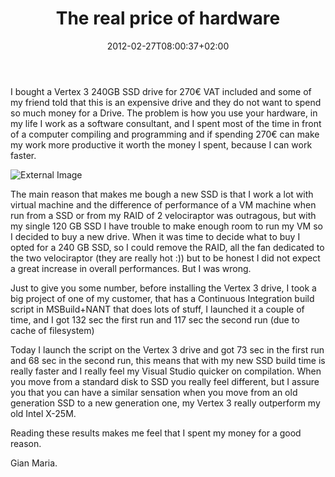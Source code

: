 ﻿---
title: "The real price of hardware"
description: ""
date: 2012-02-27T08:00:37+02:00
draft: false
tags: [SSD]
categories: [General]
---
I bought a Vertex 3 240GB SSD drive for 270€ VAT included and some of my friend told that this is an expensive drive and they do not want to spend so much money for a Drive. The problem is how you use your hardware, in my life I work as a software consultant, and I spent most of the time in front of a computer compiling and programming and if spending 270€ can make my work more productive it worth the money I spent, because I can work faster.

![External Image](http://3.bp.blogspot.com/-ckZM0I2KDMw/Tl58zFrKyAI/AAAAAAAABD4/1EUIAA9t3io/s1600/smart-money-saving.jpg)

The main reason that makes me bough a new SSD is that I work a lot with virtual machine and the difference of performance of a VM machine when run from a SSD or from my RAID of 2 velociraptor was outragous, but with my single 120 GB SSD I have trouble to make enough room to run my VM so I decided to buy a new drive. When it was time to decide what to buy I opted for a 240 GB SSD, so I could remove the RAID, all the fan dedicated to the two velociraptor (they are really hot :)) but to be honest I did not expect a great increase in overall performances. But I was wrong.

Just to give you some number, before installing the Vertex 3 drive, I took a big project of one of my customer, that has a Continuous Integration build script in MSBuild+NANT that does lots of stuff, I launched it a couple of time, and I got 132 sec the first run and 117 sec the second run (due to cache of filesystem)

Today I launch the script on the Vertex 3 drive and got 73 sec in the first run and 68 sec in the second run, this means that with my new SSD build time is really faster and I really feel my Visual Studio quicker on compilation. When you move from a standard disk to SSD you really feel different, but I assure you that you can have a similar sensation when you move from an old generation SSD to a new generation one, my Vertex 3 really outperform my old Intel X-25M.

Reading these results makes me feel that I spent my money for a good reason.

Gian Maria.
